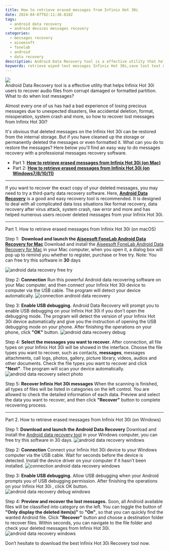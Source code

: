 ```yaml
---
title: How to retrieve erased messages from Infinix Hot 30i
date: 2024-04-07T02:11:36.018Z
tags: 
  - android data recovery
  - android devices messages recovery
categories: 
  - messages recovery
  - aiseesoft
  - fonelab
  - android
  - data recovery
description: Android Data Recovery tool is a effective utility that helps Infinix Hot 30i users to recover audio files from corrupt damaged or formatted partition.
keywords: retrieve wiped text messages Infinix Hot 30i,save lost text messages on Hot 30i,restore deleted text messages files on Hot 30i,undelete text messages from Infinix Hot 30i,Infinix Hot 30i messages recovery,retrieve wiped messages Hot 30i,how to recover deleted messages in Infinix,how to retrieve messages from Infinix,Infinix Hot 30i data recovery,how to restore your files from Infinix,Infinix messages deleted itself,Infinix data recovery
---
```


<img src="https://img0mobiles.techidaily.com/images/best-assets/devices/infinix/infinix-hot-30i/1.jpg" class="atpl-imgstyle"  />

<div class="atpl-content atpl-for-fonelab-android recover-messages">

<div class="atpl-post-description-part-1">
Android Data Recovery tool is a effective utility that helps Infinix Hot 30i users to recover audio files from corrupt damaged or formatted partition.
</div>




<div class="atpl-post-description-part-2">
<div class="tpl-content-sub-paragraph-title">
  What to do when lost messages?
</div>
<div class="tpl-content-sub-paragraph-content">
  <p>
      Almost every one of us has had a bad experience of losing precious messages due to unexpected disasters, like accidental deletion, format, misoperation, system crash and more, so how to recover lost messages from Infinix Hot 30i?
  </p>
  <p>
      It's obvious that deleted messages on the Infinix Hot 30i can be restored from the internal storage. But if you have cleaned up the storage or permanently deleted the messages or even formatted it. What can you do to restore the messages? Here below you'll find an easy way to do messages recovery with a professional messages recovery software.
  </p>
</div>
</div>

<ul>
  <li>Part 1: <strong><a href="#p1">How to retrieve erased messages from Infinix Hot 30i (on Mac)</a></strong></li>
  <li>Part 2: <strong><a href="#p2">How to retrieve erased messages from Infinix Hot 30i (on Windows7/8/10/11)</a></strong></li>
</ul>

<hr>
<div class="atpl-post-description-part-3">
<div class="tpl-content-sub-paragraph-normal">
  <p>
    If you want to recover the exact copy of your deleted messages, you may need to try a third-party data recovery software. Here, <a href="https://tools.techidaily.com/aiseesoft-android-data-recovery/" ><strong>Android Data Recovery</strong></a> is a good and easy recovery tool is recommended. It is designed to deal with all complicated data loss situations like format recovery, data recovery after virus attack, system crash, raw error and more and has helped numerous users recover deleted messages from your Infinix Hot 30i.
  </p>
</div>
</div>


<!-- Part 1 -->
<a id="p1" name="p1" ></a><hr>

<div>
  <span class="atpl-step-part-style">Part 1. How to retrieve erased messages from Infinix Hot 30i (on macOS)</span>
</div>  

<span class="atpl-stepstyle-a"><span>Step 1: </span></span> <strong>Download and launch the <a href="https://tools.techidaily.com/aiseesoft-android-data-recovery-for-mac/" >Aiseesoft FoneLab Android Data Recovery for Mac</a></strong>
Download and install the <a href="https://tools.techidaily.com/aiseesoft-android-data-recovery-for-mac/" >Aiseesoft FoneLab Android Data Recovery for Mac</a> in your Mac computer, when you open it, a dialog box will pop up to remind you whether to register, purchase or free try.
Note: You can free try this software in <strong>30</strong> days

<img src="https://tools.techidaily.com/images/apps/aiseesoft/android-data-recovery/mac-free-try.png" class="atpl-imgstyle" alt="android data recovery free try" />

<span class="atpl-stepstyle-a"><span>Step 2: </span></span> <strong>Connection</strong>
Run this powerful Android data recovering software on your Mac computer, and then connect your Infinix Hot 30i device to computer via the USB cable. The program will detect your device automatically.
<img src="https://tools.techidaily.com/images/apps/aiseesoft/android-data-recovery/mac-connection-interface.jpg" class="atpl-imgstyle" alt="connection android data recovery" />

<span class="atpl-stepstyle-a"><span>Step 3: </span></span> <strong>Enable USB debugging.</strong>
Android Data Recovery will prompt you to enable USB debugging on your Infinix Hot 30i  if you don't open the debugging mode. The program will detect the version of your Infinix Hot 30i device automatically and give you the instruction of opening the USB debugging mode on your phone. After finishing the operations on your phone, click <strong>"OK"</strong> button.
<img src="https://tools.techidaily.com/images/apps/aiseesoft/android-data-recovery/mac-android-usb-debug.jpg"  class="atpl-imgstyle" alt="android data recovery debug" />

<span class="atpl-stepstyle-a"><span>Step 4: </span></span> <strong>Select the messages you want to recover.</strong>
After connection, all file types on your Infinix Hot 30i will be showed in the interface. Choose the file types you want to recover, such as contacts, <strong>messages</strong>, messages attachments, call logs, photos, gallery, picture library, videos, audios and other documents. Check the file types you want to recover and click  <b>"Next"</b>. The program will scan your device automatically.
<img src="https://tools.techidaily.com/images/apps/aiseesoft/android-data-recovery/mac-choose-type-messages.jpg" class="atpl-imgstyle" alt="android data recovery select photo" />

<span class="atpl-stepstyle-a"><span>Step 5: </span></span> <strong>Recover Infinix Hot 30i messages</strong>
When the scanning is finished, all types of files will be listed in categories on the left control. You are allowed to check the detailed information of each data. Preview and select the data you want to recover, and then click <b>"Recover"</b> button to complete recovering process.

<a id="p2" name="p2"></a><hr>

<div class="atpl-step-part-style">Part 2. How to retrieve erased messages from Infinix Hot 30i (on Windows)</div>

<span class="atpl-stepstyle-a"><span>Step 1: </span></span> <strong>Download and launch the Android Data Recovery</strong>
Download and install the <a href="https://tools.techidaily.com/aiseesoft-android-data-recovery-for-win/" >Android data recovery tool</a> in your Windows computer, you can free try this software in 30 days.
<img src="https://tools.techidaily.com/images/apps/aiseesoft/android-data-recovery/win-start-interface.png"  class="atpl-imgstyle" alt="android data recovery windows" />

<span class="atpl-stepstyle-a"><span>Step 2: </span></span> <strong>Connection</strong>
Connect your Infinix Hot 30i device to your Windows computer via the USB cable. Wait for seconds before the device is detected. Install the device driver on your computer if it hasn't been installed.
<img src="https://tools.techidaily.com/images/apps/aiseesoft/android-data-recovery/win-connection-interface.png" class="atpl-imgstyle" alt="connection android data recovery windows" />

<span class="atpl-stepstyle-a"><span>Step 3: </span></span> <strong>Enable USB debugging.</strong>
Allow USB debugging when your Android prompts you of USB debugging permission. After finishing the operations on your Infinix Hot 30i , click OK button.
<img src="https://tools.techidaily.com/images/apps/aiseesoft/android-data-recovery/win-android-usb-debug.png" class="atpl-imgstyle" alt="android data recovery debug windows" />

<span class="atpl-stepstyle-a"><span>Step 4: </span></span> <strong>Preview and recover the lost messages.</strong>
Soon, all Android available files will be classified into category on the left. You can toggle the button of <b>"Only display the deleted item(s)"</b> to <b>"On"</b>, so that you can quickly find the wanted Android file. Click <b>"Recover"</b> button and choose a destination folder to recover files. Within seconds, you can navigate to the file folder and check your deleted messages from Infinix Hot 30i.
<img src="https://tools.techidaily.com/images/apps/aiseesoft/android-data-recovery/win-recover-messages.jpg" class="atpl-imgstyle" alt="android data recovery windows" />

<div class="atpl-post-description-part-4">
<div class="tpl-content-sub-paragraph-normal">
    <p>
        Don’t hesitate to download the best Infinix Hot 30i Recovery tool now.
    </p>
</div>
</div>

<ins class="adsbygoogle"
     style="display:block"
     data-ad-client="ca-pub-7571918770474297"
     data-ad-slot="8358498916"
     data-ad-format="auto"
     data-full-width-responsive="true"></ins>



</div>
<ins class="adsbygoogle"
    style="display:block"
    data-ad-format="autorelaxed"
    data-ad-client="ca-pub-7571918770474297"
    data-ad-slot="1223367746"></ins>



